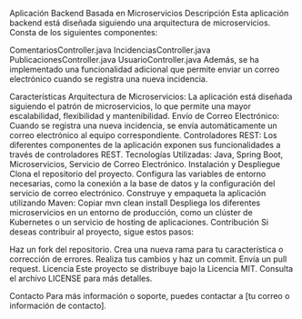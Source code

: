 Aplicación Backend Basada en Microservicios
Descripción
Esta aplicación backend está diseñada siguiendo una arquitectura de microservicios. Consta de los siguientes componentes:

ComentariosController.java
IncidenciasController.java
PublicacionesController.java
UsuarioController.java
Además, se ha implementado una funcionalidad adicional que permite enviar un correo electrónico cuando se registra una nueva incidencia.

Características
Arquitectura de Microservicios: La aplicación está diseñada siguiendo el patrón de microservicios, lo que permite una mayor escalabilidad, flexibilidad y mantenibilidad.
Envío de Correo Electrónico: Cuando se registra una nueva incidencia, se envía automáticamente un correo electrónico al equipo correspondiente.
Controladores REST: Los diferentes componentes de la aplicación exponen sus funcionalidades a través de controladores REST.
Tecnologías Utilizadas: Java, Spring Boot, Microservicios, Servicio de Correo Electrónico.
Instalación y Despliegue
Clona el repositorio del proyecto.
Configura las variables de entorno necesarias, como la conexión a la base de datos y la configuración del servicio de correo electrónico.
Construye y empaqueta la aplicación utilizando Maven:
Copiar
mvn clean install
Despliega los diferentes microservicios en un entorno de producción, como un clúster de Kubernetes o un servicio de hosting de aplicaciones.
Contribución
Si deseas contribuir al proyecto, sigue estos pasos:

Haz un fork del repositorio.
Crea una nueva rama para tu característica o corrección de errores.
Realiza tus cambios y haz un commit.
Envía un pull request.
Licencia
Este proyecto se distribuye bajo la Licencia MIT. Consulta el archivo LICENSE para más detalles.

Contacto
Para más información o soporte, puedes contactar a [tu correo o información de contacto].
